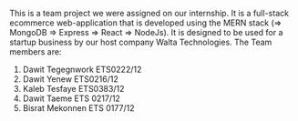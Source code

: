 This is a team project we were assigned on our internship. It is a full-stack ecommerce web-application that is developed using the MERN stack
(=> MongoDB
 => Express
 => React
 => NodeJs). It is designed to be used for a startup business by our host company Walta Technologies. 
The Team members are:
1. Dawit Tegegnwork  ETS0222/12
2. Dawit Yenew ETS0216/12
3. Kaleb Tesfaye  ETS0383/12
4. Dawit Taeme ETS 0217/12
5. Bisrat Mekonnen ETS 0177/12

